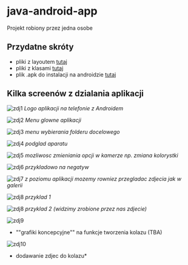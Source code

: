 # java-android-app
Projekt robiony przez jedna osobe
## Przydatne skróty
* pliki z layoutem [tutaj](https://github.com/thezapalsky/java-android-app/tree/master/app/src/main/res/layout)
* pliki z klasami [tutaj](https://github.com/thezapalsky/java-android-app/tree/master/app/src/main/java/com/example/mikosz/projektkoncowyzapalskimikolaj)
* plik .apk do instalacji na androidzie [tutaj](https://github.com/thezapalsky/java-android-app/blob/master/app-debug.apk)

## Kilka screenów z dzialania aplikacji
![zdj1](ss/Screenshot_2019-06-12-19-46-51.png)
*Logo aplikacji na telefonie z Androidem*

![zdj2](ss/Screenshot_2019-06-12-19-46-59.png)
*Menu glowne aplikacji*

![zdj3](ss/Screenshot_2019-06-12-19-47-07.png)
*menu wybierania folderu docelowego*

![zdj4](ss/Screenshot_2019-06-12-19-47-22.png)
*podglad aparatu*

![zdj5](ss/Screenshot_2019-06-12-19-47-33.png)
*mozliwosc zmieniania opcji w kamerze np. zmiana kolorystki*

![zdj6](ss/Screenshot_2019-06-12-19-48-06.png)
*przykladowo na negatyw*

![zdj7](ss/Screenshot_2019-06-12-19-48-41.png)
*z poziomu aplikacji mozemy rowniez przegladac zdjecia jak w galerii*

![zdj8](ss/Screenshot_2019-06-12-19-50-16.png)
*przyklad 1*

![zdj8](ss/Screenshot_2019-06-12-19-50-23.png)
*przyklad 2 (widzimy zrobione przez nas zdjecie)*

![zdj9](ss/Screenshot_2019-06-12-19-50-34.png)
* ""grafiki koncepcyjne"" na funkcje tworzenia kolazu (TBA)

![zdj10](ss/Screenshot_2019-06-12-19-50-40.png)
* dodawanie zdjec do kolazu*
